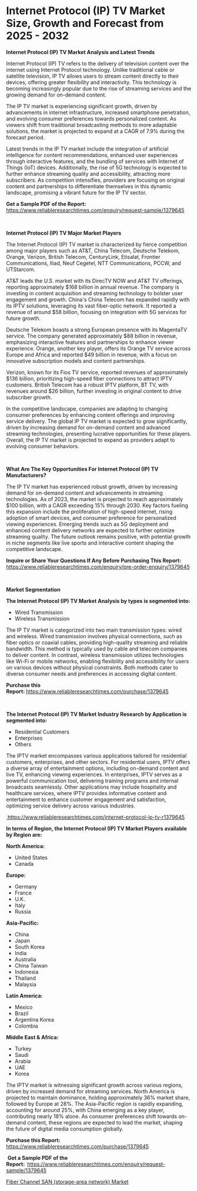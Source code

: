 <p><h1>Internet Protocol (IP) TV Market Size, Growth and Forecast from 2025 - 2032</h1></p><p><strong>Internet Protocol (IP) TV Market Analysis and Latest Trends</strong></p>
<p><p>Internet Protocol (IP) TV refers to the delivery of television content over the internet using Internet Protocol technology. Unlike traditional cable or satellite television, IP TV allows users to stream content directly to their devices, offering greater flexibility and interactivity. This technology is becoming increasingly popular due to the rise of streaming services and the growing demand for on-demand content.</p><p>The IP TV market is experiencing significant growth, driven by advancements in internet infrastructure, increased smartphone penetration, and evolving consumer preferences towards personalized content. As viewers shift from traditional broadcasting methods to more adaptable solutions, the market is projected to expand at a CAGR of 7.9% during the forecast period. </p><p>Latest trends in the IP TV market include the integration of artificial intelligence for content recommendations, enhanced user experiences through interactive features, and the bundling of services with Internet of Things (IoT) devices. Additionally, the rise of 5G technology is expected to further enhance streaming quality and accessibility, attracting more subscribers. As competition intensifies, providers are focusing on original content and partnerships to differentiate themselves in this dynamic landscape, promising a vibrant future for the IP TV sector.</p></p>
<p><strong>Get a Sample PDF of the Report:&nbsp;</strong> <a href="https://www.reliableresearchtimes.com/enquiry/request-sample/1379645?utm_campaign=2204&utm_medium=2&utm_source=Github&utm_content=ia&utm_term=15022025&utm_id=internet-protocol-ip-tv">https://www.reliableresearchtimes.com/enquiry/request-sample/1379645</a></p>
<p>&nbsp;</p>
<p><strong>Internet Protocol (IP) TV Major Market Players</strong></p>
<p><p>The Internet Protocol (IP) TV market is characterized by fierce competition among major players such as AT&T, China Telecom, Deutsche Telekom, Orange, Verizon, British Telecom, CenturyLink, Etisalat, Frontier Communications, Iliad, Neuf Cegetel, NTT Communications, PCCW, and UTStarcom.</p><p>AT&T leads the U.S. market with its DirecTV NOW and AT&T TV offerings, reporting approximately $168 billion in annual revenue. The company is investing in content acquisition and streaming technology to bolster user engagement and growth. China's China Telecom has expanded rapidly with its IPTV solutions, leveraging its vast fiber-optic network. It reported a revenue of around $58 billion, focusing on integration with 5G services for future growth.</p><p>Deutsche Telekom boasts a strong European presence with its MagentaTV service. The company generated approximately $88 billion in revenue, emphasizing interactive features and partnerships to enhance viewer experience. Orange, another key player, offers its Orange TV service across Europe and Africa and reported $49 billion in revenue, with a focus on innovative subscription models and content partnerships.</p><p>Verizon, known for its Fios TV service, reported revenues of approximately $136 billion, prioritizing high-speed fiber connections to attract IPTV customers. British Telecom has a robust IPTV platform, BT TV, with revenues around $26 billion, further investing in original content to drive subscriber growth.</p><p>In the competitive landscape, companies are adapting to changing consumer preferences by enhancing content offerings and improving service delivery. The global IP TV market is expected to grow significantly, driven by increasing demand for on-demand content and advanced streaming technologies, presenting lucrative opportunities for these players. Overall, the IP TV market is projected to expand as providers adapt to evolving consumer behaviors.</p></p>
<p>&nbsp;</p>
<p><strong>What Are The Key Opportunities For Internet Protocol (IP) TV Manufacturers?</strong></p>
<p><p>The IP TV market has experienced robust growth, driven by increasing demand for on-demand content and advancements in streaming technologies. As of 2023, the market is projected to reach approximately $100 billion, with a CAGR exceeding 15% through 2030. Key factors fueling this expansion include the proliferation of high-speed internet, rising adoption of smart devices, and consumer preference for personalized viewing experiences. Emerging trends such as 5G deployment and enhanced content delivery networks are expected to further optimize streaming quality. The future outlook remains positive, with potential growth in niche segments like live sports and interactive content shaping the competitive landscape.</p></p>
<p><strong>Inquire or Share Your Questions If Any Before Purchasing This Report:</strong> <a href="https://www.reliableresearchtimes.com/enquiry/pre-order-enquiry/1379645?utm_campaign=2204&utm_medium=2&utm_source=Github&utm_content=ia&utm_term=15022025&utm_id=internet-protocol-ip-tv">https://www.reliableresearchtimes.com/enquiry/pre-order-enquiry/1379645</a></p>
<p>&nbsp;</p>
<p><strong>Market Segmentation</strong></p>
<p><strong>The Internet Protocol (IP) TV Market Analysis by types is segmented into:</strong></p>
<p><ul><li>Wired Transmission</li><li>Wireless Transmission</li></ul></p>
<p><p>The IP TV market is categorized into two main transmission types: wired and wireless. Wired transmission involves physical connections, such as fiber optics or coaxial cables, providing high-quality streaming and reliable bandwidth. This method is typically used by cable and telecom companies to deliver content. In contrast, wireless transmission utilizes technologies like Wi-Fi or mobile networks, enabling flexibility and accessibility for users on various devices without physical constraints. Both methods cater to diverse consumer needs and preferences in accessing digital content.</p></p>
<p><strong>Purchase this Report:&nbsp;</strong><a href="https://www.reliableresearchtimes.com/purchase/1379645?utm_campaign=2204&utm_medium=2&utm_source=Github&utm_content=ia&utm_term=15022025&utm_id=internet-protocol-ip-tv">https://www.reliableresearchtimes.com/purchase/1379645</a></p>
<p>&nbsp;</p>
<p><strong>The Internet Protocol (IP) TV Market Industry Research by Application is segmented into:</strong></p>
<p><ul><li>Residential Customers</li><li>Enterprises</li><li>Others</li></ul></p>
<p><p>The IPTV market encompasses various applications tailored for residential customers, enterprises, and other sectors. For residential users, IPTV offers a diverse array of entertainment options, including on-demand content and live TV, enhancing viewing experiences. In enterprises, IPTV serves as a powerful communication tool, delivering training programs and internal broadcasts seamlessly. Other applications may include hospitality and healthcare services, where IPTV provides informative content and entertainment to enhance customer engagement and satisfaction, optimizing service delivery across various industries.</p></p>
<p><a href="https://www.reliableresearchtimes.com/internet-protocol-ip-tv-r1379645?utm_campaign=2204&utm_medium=2&utm_source=Github&utm_content=ia&utm_term=15022025&utm_id=internet-protocol-ip-tv">&nbsp;https://www.reliableresearchtimes.com/internet-protocol-ip-tv-r1379645</a></p>
<p><strong>In terms of Region, the Internet Protocol (IP) TV Market Players available by Region are:</strong></p>
<p>
    <p> <strong> North America: </strong>
        <ul>
            <li>United States</li>
            <li>Canada</li>
        </ul>
        </p> 
    <p> <strong> Europe: </strong>
        <ul>
            <li>Germany</li>
            <li>France</li>
            <li>U.K.</li>
            <li>Italy</li>
            <li>Russia</li>
        </ul>
        </p> 
    <p> <strong> Asia-Pacific: </strong>
        <ul>
            <li>China</li>
            <li>Japan</li>
            <li>South Korea</li>
            <li>India</li>
            <li>Australia</li>
            <li>China Taiwan</li>
            <li>Indonesia</li>
            <li>Thailand</li>
            <li>Malaysia</li>
        </ul>
        </p> 
    <p> <strong> Latin America: </strong>
        <ul>
            <li>Mexico</li>
            <li>Brazil</li>
            <li>Argentina Korea</li>
            <li>Colombia</li>
        </ul>
        </p> 
    <p> <strong> Middle East & Africa: </strong>
        <ul>
            <li>Turkey</li>
            <li>Saudi</li>
            <li>Arabia</li>
            <li>UAE</li>
            <li>Korea</li>
        </ul>
    </p>
    </p>
<p><p>The IPTV market is witnessing significant growth across various regions, driven by increased demand for streaming services. North America is projected to maintain dominance, holding approximately 36% market share, followed by Europe at 28%. The Asia-Pacific region is rapidly expanding, accounting for around 25%, with China emerging as a key player, contributing nearly 18% alone. As consumer preferences shift towards on-demand content, these regions are expected to lead the market, shaping the future of digital media consumption globally.</p></p>
<p><strong>Purchase this Report: </strong><a href="https://www.reliableresearchtimes.com/purchase/1379645?utm_campaign=2204&utm_medium=2&utm_source=Github&utm_content=ia&utm_term=15022025&utm_id=internet-protocol-ip-tv">https://www.reliableresearchtimes.com/purchase/1379645</a></p>
<p>&nbsp;<strong>Get a Sample PDF of the Report:&nbsp;&nbsp;</strong><a href="https://www.reliableresearchtimes.com/enquiry/request-sample/1379645?utm_campaign=2204&utm_medium=2&utm_source=Github&utm_content=ia&utm_term=15022025&utm_id=internet-protocol-ip-tv">https://www.reliableresearchtimes.com/enquiry/request-sample/1379645</a></p>
<p><strong></strong></p>
<p><p><a href="https://github.com/tambraunrue691969/Market-Research-Report-List-1/blob/main/fiber-channel-san-storage-area-network-market.md?utm_campaign=2204&utm_medium=2&utm_source=Github&utm_content=ia&utm_term=15022025&utm_id=internet-protocol-ip-tv">Fiber Channel SAN (storage-area network) Market</a></p></p>